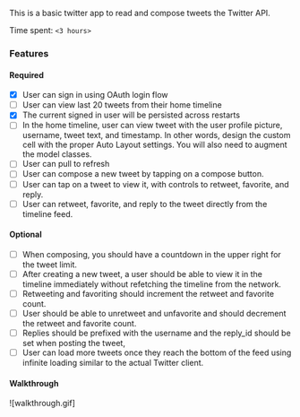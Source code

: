 This is a basic twitter app to read and compose tweets the Twitter API.

Time spent: `<3 hours>`

### Features

#### Required

  - [x] User can sign in using OAuth login flow
  - [ ] User can view last 20 tweets from their home timeline
  - [x] The current signed in user will be persisted across restarts
  - [ ] In the home timeline, user can view tweet with the user profile picture, username, tweet text, and timestamp. In other words, design the custom cell with the proper Auto Layout settings. You will also need to augment the model classes.
  - [ ] User can pull to refresh
  - [ ] User can compose a new tweet by tapping on a compose button.
  - [ ] User can tap on a tweet to view it, with controls to retweet, favorite, and reply.
  - [ ] User can retweet, favorite, and reply to the tweet directly from the timeline feed.

#### Optional
  - [ ] When composing, you should have a countdown in the upper right for the tweet limit.
  - [ ] After creating a new tweet, a user should be able to view it in the timeline immediately without refetching the timeline from the network.
  - [ ] Retweeting and favoriting should increment the retweet and favorite count.
  - [ ] User should be able to unretweet and unfavorite and should decrement the retweet and favorite count.
  - [ ] Replies should be prefixed with the username and the reply_id should be set when posting the tweet,
  - [ ] User can load more tweets once they reach the bottom of the feed using infinite loading similar to the actual Twitter client.
#### Walkthrough
![walkthrough.gif]
